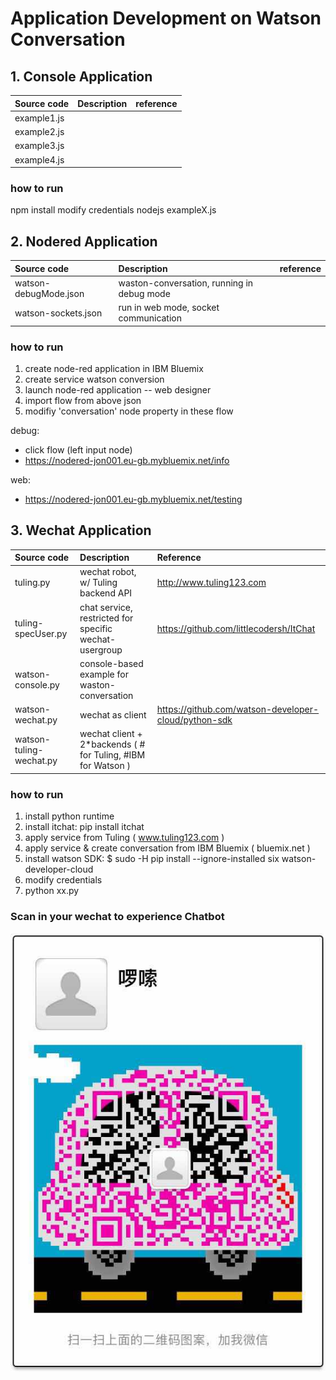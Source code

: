 # Application Development on Watson Conversation 

## 1. Console Application
|Source code | Description                       | reference |
|:-----------|:----------------------------------|:---------|
|example1.js | | |
|example2.js | | |
|example3.js | | |
|example4.js | | |

### how to run
npm install
modify credentials
nodejs exampleX.js

## 2. Nodered Application
|Source code | Description                       | reference |
|:-----------|:----------------------------------|:---------|
|watson-debugMode.json |waston-conversation, running in debug mode | |
|watson-sockets.json |run in web mode, socket communication | |

### how to run
1. create node-red application in IBM Bluemix
2. create service watson conversion
3. launch node-red application -- web designer
4. import flow from above json
5. modifiy 'conversation' node property in these flow

debug: 
- click flow (left input node)
- https://nodered-jon001.eu-gb.mybluemix.net/info

web: 
- https://nodered-jon001.eu-gb.mybluemix.net/testing

## 3. Wechat Application
|Source code | Description                       | Reference |
|:------------|:---------------------------------|:---------|
|tuling.py | wechat robot, w/ Tuling backend API | http://www.tuling123.com|
|tuling-specUser.py | chat service, restricted for specific wechat-usergroup| https://github.com/littlecodersh/ItChat|
|watson-console.py | console-based example for waston-conversation|
|watson-wechat.py | wechat as client | https://github.com/watson-developer-cloud/python-sdk|
|watson-tuling-wechat.py | wechat client + 2*backends ( # for Tuling, #IBM for Watson )|

### how to run
1. install python runtime
2. install itchat: pip install itchat
3. apply service from Tuling ( www.tuling123.com )
4. apply service & create conversation from IBM Bluemix ( bluemix.net )
5. install watson SDK: $ sudo -H pip install --ignore-installed six watson-developer-cloud
6. modify credentials
7. python xx.py 

### Scan in your wechat to experience Chatbot
![Talker](/chatbot.jpeg "Scan in your wechat to experience Chatbot")
